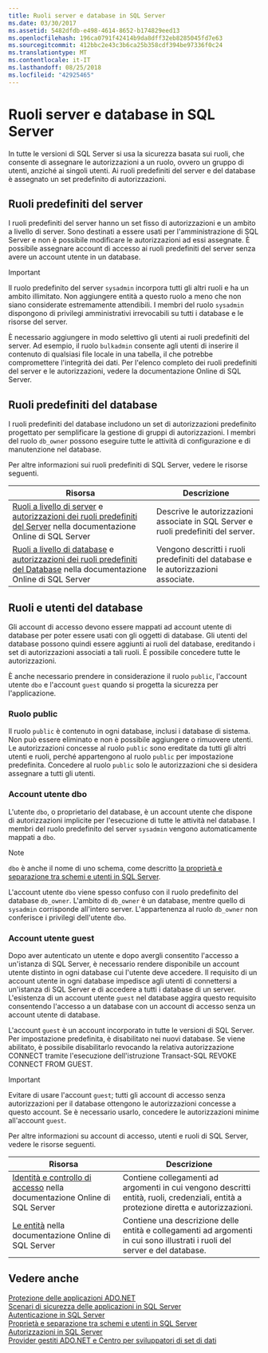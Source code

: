 ```yaml
---
title: Ruoli server e database in SQL Server
ms.date: 03/30/2017
ms.assetid: 5482dfdb-e498-4614-8652-b174829eed13
ms.openlocfilehash: 196ca0791f42414b9da8dff32eb8285045fd7e63
ms.sourcegitcommit: 412bbc2e43c3b6ca25b358cdf394be97336f0c24
ms.translationtype: MT
ms.contentlocale: it-IT
ms.lasthandoff: 08/25/2018
ms.locfileid: "42925465"
---
```

# <a name="server-and-database-roles-in-sql-server"></a>Ruoli server e database in SQL Server
In tutte le versioni di SQL Server si usa la sicurezza basata sui ruoli, che consente di assegnare le autorizzazioni a un ruolo, ovvero un gruppo di utenti, anziché ai singoli utenti. Ai ruoli predefiniti del server e del database è assegnato un set predefinito di autorizzazioni.  
  
## <a name="fixed-server-roles"></a>Ruoli predefiniti del server  
 I ruoli predefiniti del server hanno un set fisso di autorizzazioni e un ambito a livello di server. Sono destinati a essere usati per l'amministrazione di SQL Server e non è possibile modificare le autorizzazioni ad essi assegnate. È possibile assegnare account di accesso ai ruoli predefiniti del server senza avere un account utente in un database.  
  
> [!IMPORTANT]
>  Il ruolo predefinito del server `sysadmin` incorpora tutti gli altri ruoli e ha un ambito illimitato. Non aggiungere entità a questo ruolo a meno che non siano considerate estremamente attendibili. I membri del ruolo `sysadmin` dispongono di privilegi amministrativi irrevocabili su tutti i database e le risorse del server.  
  
 È necessario aggiungere in modo selettivo gli utenti ai ruoli predefiniti del server. Ad esempio, il ruolo `bulkadmin` consente agli utenti di inserire il contenuto di qualsiasi file locale in una tabella, il che potrebbe compromettere l'integrità dei dati. Per l'elenco completo dei ruoli predefiniti del server e le autorizzazioni, vedere la documentazione Online di SQL Server.  
  
## <a name="fixed-database-roles"></a>Ruoli predefiniti del database  
 I ruoli predefiniti del database includono un set di autorizzazioni predefinito progettato per semplificare la gestione di gruppi di autorizzazioni. I membri del ruolo `db_owner` possono eseguire tutte le attività di configurazione e di manutenzione nel database.  
  
 Per altre informazioni sui ruoli predefiniti di SQL Server, vedere le risorse seguenti.  
  
|Risorsa|Descrizione|  
|--------------|-----------------|  
|[Ruoli a livello di server](/sql/relational-databases/security/authentication-access/server-level-roles) e [autorizzazioni dei ruoli predefiniti del Server](http://msdn.microsoft.com/library/ms175892.aspx) nella documentazione Online di SQL Server|Descrive le autorizzazioni associate in SQL Server e ruoli predefiniti del server.|  
|[Ruoli a livello di database](/sql/relational-databases/security/authentication-access/database-level-roles) e [autorizzazioni dei ruoli predefiniti del Database](http://msdn.microsoft.com/library/ms189612.aspx) nella documentazione Online di SQL Server|Vengono descritti i ruoli predefiniti del database e le autorizzazioni associate.|  
  
## <a name="database-roles-and-users"></a>Ruoli e utenti del database  
 Gli account di accesso devono essere mappati ad account utente di database per poter essere usati con gli oggetti di database. Gli utenti del database possono quindi essere aggiunti ai ruoli del database, ereditando i set di autorizzazioni associati a tali ruoli. È possibile concedere tutte le autorizzazioni.  
  
 È anche necessario prendere in considerazione il ruolo `public`, l'account utente `dbo` e l'account `guest` quando si progetta la sicurezza per l'applicazione.  
  
### <a name="the-public-role"></a>Ruolo public  
 Il ruolo `public` è contenuto in ogni database, inclusi i database di sistema. Non può essere eliminato e non è possibile aggiungere o rimuovere utenti. Le autorizzazioni concesse al ruolo `public` sono ereditate da tutti gli altri utenti e ruoli, perché appartengono al ruolo `public` per impostazione predefinita. Concedere al ruolo `public` solo le autorizzazioni che si desidera assegnare a tutti gli utenti.  
  
### <a name="the-dbo-user-account"></a>Account utente dbo  
 L'utente `dbo`, o proprietario del database, è un account utente che dispone di autorizzazioni implicite per l'esecuzione di tutte le attività nel database. I membri del ruolo predefinito del server `sysadmin` vengono automaticamente mappati a `dbo`.  
  
> [!NOTE]
>  `dbo` è anche il nome di uno schema, come descritto [la proprietà e separazione tra schemi e utenti in SQL Server](../../../../../docs/framework/data/adonet/sql/ownership-and-user-schema-separation-in-sql-server.md).  
  
 L'account utente `dbo` viene spesso confuso con il ruolo predefinito del database `db_owner`. L'ambito di `db_owner` è un database, mentre quello di `sysadmin` corrisponde all'intero server. L'appartenenza al ruolo `db_owner` non conferisce i privilegi dell'utente `dbo`.  
  
### <a name="the-guest-user-account"></a>Account utente guest  
 Dopo aver autenticato un utente e dopo avergli consentito l'accesso a un'istanza di SQL Server, è necessario rendere disponibile un account utente distinto in ogni database cui l'utente deve accedere. Il requisito di un account utente in ogni database impedisce agli utenti di connettersi a un'istanza di SQL Server e di accedere a tutti i database di un server. L'esistenza di un account utente `guest` nel database aggira questo requisito consentendo l'accesso a un database con un account di accesso senza un account utente di database.  
  
 L'account `guest` è un account incorporato in tutte le versioni di SQL Server. Per impostazione predefinita, è disabilitato nei nuovi database. Se viene abilitato, è possibile disabilitarlo revocando la relativa autorizzazione CONNECT tramite l'esecuzione dell'istruzione Transact-SQL REVOKE CONNECT FROM GUEST.  
  
> [!IMPORTANT]
>  Evitare di usare l'account `guest`; tutti gli account di accesso senza autorizzazioni per il database ottengono le autorizzazioni concesse a questo account. Se è necessario usarlo, concedere le autorizzazioni minime all'account `guest`.  
  
 Per altre informazioni su account di accesso, utenti e ruoli di SQL Server, vedere le risorse seguenti.  
  
|Risorsa|Descrizione|  
|--------------|-----------------|  
|[Identità e controllo di accesso](http://msdn.microsoft.com/library/bb510418.aspx) nella documentazione Online di SQL Server|Contiene collegamenti ad argomenti in cui vengono descritti entità, ruoli, credenziali, entità a protezione diretta e autorizzazioni.|  
|[Le entità](/sql/relational-databases/security/authentication-access/principals-database-engine) nella documentazione Online di SQL Server|Contiene una descrizione delle entità e collegamenti ad argomenti in cui sono illustrati i ruoli del server e del database.|  
  
## <a name="see-also"></a>Vedere anche  
 [Protezione delle applicazioni ADO.NET](../../../../../docs/framework/data/adonet/securing-ado-net-applications.md)  
 [Scenari di sicurezza delle applicazioni in SQL Server](../../../../../docs/framework/data/adonet/sql/application-security-scenarios-in-sql-server.md)  
 [Autenticazione in SQL Server](../../../../../docs/framework/data/adonet/sql/authentication-in-sql-server.md)  
 [Proprietà e separazione tra schemi e utenti in SQL Server](../../../../../docs/framework/data/adonet/sql/ownership-and-user-schema-separation-in-sql-server.md)  
 [Autorizzazioni in SQL Server](../../../../../docs/framework/data/adonet/sql/authorization-and-permissions-in-sql-server.md)  
 [Provider gestiti ADO.NET e Centro per sviluppatori di set di dati](http://go.microsoft.com/fwlink/?LinkId=217917)
